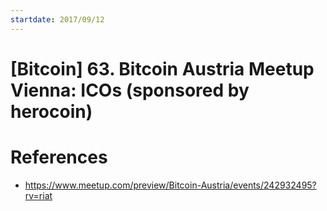 ```yaml
---
startdate: 2017/09/12
---
```

# [Bitcoin] 63. Bitcoin Austria Meetup Vienna: ICOs (sponsored by herocoin)

# References
* https://www.meetup.com/preview/Bitcoin-Austria/events/242932495?rv=riat
